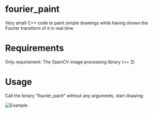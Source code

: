 # fourier_paint
Very small C++ code to paint simple drawings while having shown the Fourier transform of it in real time

# Requirements
Only requirement: The OpenCV image processing library (>= 2)

# Usage
Call the binary "fourier_paint" without any arguments, start drawing:

![Example](http://sebastian.stapelberg.de/documents/fourier_paint.jpg "Example")
